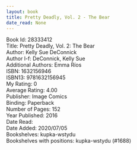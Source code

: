 ```yaml
---
layout: book
title: Pretty Deadly, Vol. 2 - The Bear
date_read: None
---
```


Book Id: 28333412<br />
Title: Pretty Deadly, Vol. 2: The Bear<br />
Author: Kelly Sue DeConnick<br />
Author l-f: DeConnick, Kelly Sue<br />
Additional Authors: Emma Ríos<br />
ISBN: 1632156946<br />
ISBN13: 9781632156945<br />
My Rating: 0<br />
Average Rating: 4.00<br />
Publisher: Image Comics<br />
Binding: Paperback<br />
Number of Pages: 152<br />
Year Published: 2016<br />
Date Read: <br />
Date Added: 2020/07/05<br />
Bookshelves: kupka-wstydu<br />
Bookshelves with positions: kupka-wstydu (#1688)<br />


